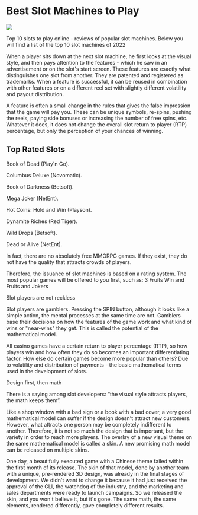 #  Best Slot Machines to Play

[![](https://i.ibb.co/rc97Pg3/casino.jpg)](http://playandclickcasinos.com/)

Top 10 slots to play online - reviews of popular slot machines. Below you will find a list of the top 10 slot machines of 2022

When a player sits down at the next slot machine, he first looks at the visual style, and then pays attention to the features - which he saw in an advertisement or on the slot's start screen. These features are exactly what distinguishes one slot from another. They are patented and registered as trademarks. When a feature is successful, it can be reused in combination with other features or on a different reel set with slightly different volatility and payout distribution.

A feature is often a small change in the rules that gives the false impression that the game will pay you. These can be unique symbols, re-spins, pushing the reels, paying side bonuses or increasing the number of free spins, etc. Whatever it does, it does not change the overall slot return to player (RTP) percentage, but only the perception of your chances of winning.

## Top Rated Slots

Book of Dead (Play'n Go). 

Columbus Deluxe (Novomatic). 

Book of Darkness (Betsoft). 

Mega Joker (NetEnt).

Hot Coins: Hold and Win (Playson). 

Dynamite Riches (Red Tiger).

Wild Drops (Betsoft).

Dead or Alive (NetEnt).

In fact, there are no absolutely free MMORPG games. If they exist, they do not have the quality that attracts crowds of players.

Therefore, the issuance of slot machines is based on a rating system. The most popular games will be offered to you first, such as: 3 Fruits Win and Fruits and Jokers

Slot players are not reckless

Slot players are gamblers. Pressing the SPIN button, although it looks like a simple action, the mental processes at the same time are not. Gamblers base their decisions on how the features of the game work and what kind of wins or "near-wins" they get. This is called the potential of the mathematical model.

All casino games have a certain return to player percentage (RTP), so how players win and how often they do so becomes an important differentiating factor. How else do certain games become more popular than others? Due to volatility and distribution of payments - the basic mathematical terms used in the development of slots.

Design first, then math

There is a saying among slot developers: “the visual style attracts players, the math keeps them”.

Like a shop window with a bad sign or a book with a bad cover, a very good mathematical model can suffer if the design doesn't attract new customers. However, what attracts one person may be completely indifferent to another. Therefore, it is not so much the design that is important, but the variety in order to reach more players. The overlay of a new visual theme on the same mathematical model is called a skin. A new promising math model can be released on multiple skins.

One day, a beautifully executed game with a Chinese theme failed within the first month of its release. The skin of that model, done by another team with a unique, pre-rendered 3D design, was already in the final stages of development. We didn't want to change it because it had just received the approval of the GLI, the watchdog of the industry, and the marketing and sales departments were ready to launch campaigns. So we released the skin, and you won't believe it, but it's gone. The same math, the same elements, rendered differently, gave completely different results.
